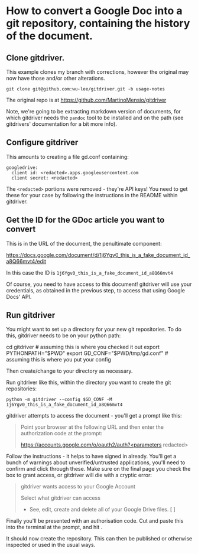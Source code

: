 # How to convert a Google Doc into a git repository, containing the history of the document.

## Clone gitdriver.

This example clones my branch with corrections,
however the original may now have those and/or other alterations.

    git clone git@github.com:wu-lee/gitdriver.git -b usage-notes
	
The original repo is at https://github.com/MartinoMensio/gitdriver

Note, we're going to be extracting markdown version of documents, for
which gitdriver needs the `pandoc` tool to be installed and on the
path (see gitdrivers' documentation for a bit more info).

## Configure gitdriver

This amounts to creating a file gd.conf containing:

    googledrive:
      client id: <redacted>.apps.googleusercontent.com
      client secret: <redacted>

The `<redacted>` portions were removed - they're API keys! You need to
get these for your case by following the instructions in the README
within gitdriver.

## Get the ID for the GDoc article you want to convert

This is in the URL of the document, the penultimate component:

https://docs.google.com/document/d/1j6Ygv0_this_is_a_fake_document_id_a8Q66mvt4/edit

In this case the ID is `1j6Ygv0_this_is_a_fake_document_id_a8Q66mvt4`

Of course, you need to have access to this document!  gitdriver will
use your credentials, as obtained in the previous step, to access that
using Google Docs' API.

## Run gitdriver

You might want to set up a directory for your new git repositories. To
do this, gitdriver needs to be on your python path:

   cd gitdriver # assuming this is where you checked it out
   export PYTHONPATH="$PWD"
   export GD_CONF="$PWD/tmp/gd.conf" # assuming this is where you put your config

Then create/change to your directory as necessary.

Run gitdriver like this, within the directory you want to create the
git repositories:

    python -m gitdriver --config $GD_CONF -M 1j6Ygv0_this_is_a_fake_document_id_a8Q66mvt4

gitdriver attempts to access the document - you'll get a prompt like this:

> Point your browser at the following URL and then 
> enter the authorization code at the prompt:
>
> https://accounts.google.com/o/oauth2/auth?<parameters redacted>

Follow the instructions - it helps to have signed in already. You'll
get a bunch of warnings about unverified/untrusted applications,
you'll need to confirm and click through these. Make sure on the final
page you check the box to grant access, or gitdriver will die with a
cryptic error:

> gitdriver wants access to your Google Account
>
> Select what gitdriver can access
> - See, edit, create and delete all of your Google Drive files. [ ]

Finally you'll be presented with an authorisation code.  Cut and paste
this into the terminal at the prompt, and hit <enter>.

It should now create the repository.  This can then be published or
otherwise inspected or used in the usual ways.
